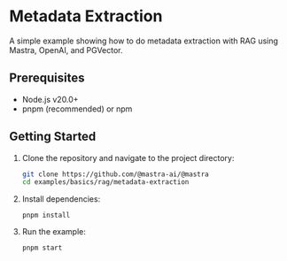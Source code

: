 # Metadata Extraction

A simple example showing how to do metadata extraction with RAG using Mastra, OpenAI, and PGVector.

## Prerequisites

- Node.js v20.0+
- pnpm (recommended) or npm

## Getting Started

1. Clone the repository and navigate to the project directory:

   ```bash
   git clone https://github.com/@mastra-ai/@mastra
   cd examples/basics/rag/metadata-extraction
   ```

2. Install dependencies:

   ```
   pnpm install
   ```

3. Run the example:

   ```bash
   pnpm start
   ```
